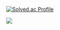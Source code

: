 
<!--
**Sehee-Lee-01/Sehee-Lee-01** is a ✨ _special_ ✨ repository because its `README.md` (this file) appears on your GitHub profile.

Here are some ideas to get you started:

- 🔭 I’m currently working on ...
- 🌱 I’m currently learning ...
- 👯 I’m looking to collaborate on ...
- 🤔 I’m looking for help with ...
- 💬 Ask me about ...
- 📫 How to reach me: ...
- 😄 Pronouns: ...
- ⚡ Fun fact: ...
-->

[![Solved.ac Profile](http://mazassumnida.wtf/api/v2/generate_badge?boj=tpfktpgml24)](https://solved.ac/tpfktpgml24/)


<a href="https://github.com/devxb/gitanimals">
    <img src = "https://render.gitanimals.org/farms/Sehee-Lee-01"/>
</a>



